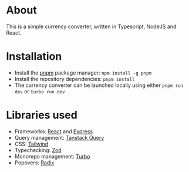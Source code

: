 # About

This is a simple currency converter, written in Typescript, NodeJS and React.

# Installation

- Install the [pnpm](https://pnpm.io/) package manager: `npm install -g pnpm`
- Install the repository dependencies: `pnpm install`
- The currency converter can be launched locally using either `pnpm run dev` or `turbo run dev`

# Libraries used

- Frameworks: [React](https://react.dev/) and [Express](https://expressjs.com/)
- Query management: [Tanstack Query](https://tanstack.com/query/latest)
- CSS: [Tailwind](https://tailwindcss.com/)
- Typechecking: [Zod](https://zod.dev/)
- Monorepo management: [Turbo](https://turbo.build/)
- Popovers: [Radix](https://www.radix-ui.com/primitives/docs/components/popover)

